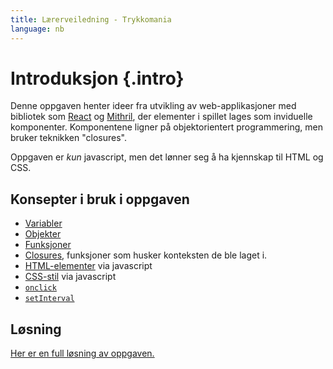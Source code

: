```yaml
---
title: Lærerveiledning - Trykkomania
language: nb
---
```


# Introduksjon {.intro}
Denne oppgaven henter ideer fra utvikling av web-applikasjoner med bibliotek som [React](https://facebook.github.io/react/) og [Mithril](http://mithril.js.org/), der elementer i spillet lages som inviduelle komponenter. Komponentene ligner på objektorientert programmering, men bruker teknikken "closures".

Oppgaven er *kun* javascript, men det lønner seg å ha kjennskap til HTML og CSS.

## Konsepter i bruk i oppgaven

- [Variabler]
- [Objekter]
- [Funksjoner]
- [Closures], funksjoner som husker konteksten de ble laget i.
- [HTML-elementer] via javascript
- [CSS-stil] via javascript
- [`onclick`]
- [`setInterval`]

[Variabler]: https://developer.mozilla.org/en-US/docs/Glossary/Variable
[Objekter]: https://developer.mozilla.org/en-US/docs/Glossary/Object
[Funksjoner]: https://developer.mozilla.org/en-US/docs/Glossary/Function
[Closures]: https://developer.mozilla.org/en-US/docs/Web/JavaScript/Closures
[HTML-elementer]: https://developer.mozilla.org/en-US/docs/Web/API/HTMLElement
[CSS-stil]: https://developer.mozilla.org/en-US/docs/Web/API/HTMLElement/style
[`onclick`]: https://developer.mozilla.org/en-US/docs/Web/API/GlobalEventHandlers/onclick
[`setInterval`]: https://developer.mozilla.org/en-US/docs/Web/API/WindowTimers/setInterval

## Løsning
[Her er en full løsning av oppgaven.](løsning.js)
